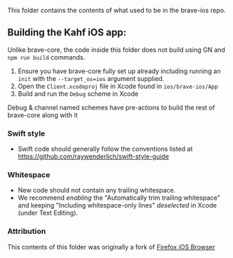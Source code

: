 This folder contains the contents of what used to be in the brave-ios repo.

## Building the Kahf iOS app:

Unlike brave-core, the code inside this folder does not build using GN and `npm run build` commands.

1. Ensure you have brave-core fully set up already including running an `init` with the `--target_os=ios` argument supplied.
2. Open the `Client.xcodeproj` file in Xcode found in `ios/brave-ios/App`
3. Build and run the `Debug` scheme in Xcode

Debug & channel named schemes have pre-actions to build the rest of brave-core along with it

### Swift style
* Swift code should generally follow the conventions listed at https://github.com/raywenderlich/swift-style-guide

### Whitespace
* New code should not contain any trailing whitespace.
* We recommend *enabling* the "Automatically trim trailing whitespace" and keeping "Including whitespace-only lines" *deselected* in Xcode (under Text Editing).

### Attribution
This contents of this folder was originally a fork of [Firefox iOS Browser](https://github.com/mozilla-mobile/firefox-ios)
